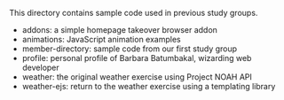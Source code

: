 This directory contains sample code used in previous study groups.

* addons: a simple homepage takeover browser addon
* animations: JavaScript animation examples
* member-directory: sample code from our first study group
* profile: personal profile of Barbara Batumbakal, wizarding web developer
* weather: the original weather exercise using Project NOAH API
* weather-ejs: return to the weather exercise using a templating library

